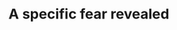 ---
id_key: l
image: image_00013.jpg
thumbnail: thumb_image_00013.jpg
title: A specific fear revealed
dimensions: 2200 x 2750
medium: Acrylic paint on wall
year: '2009'
artist: Jimmy Luck  
notes: 'yearning soon becomes manipulated

'
galleries: orange
permalink: "/new/l.html"
layout: single-work
---
